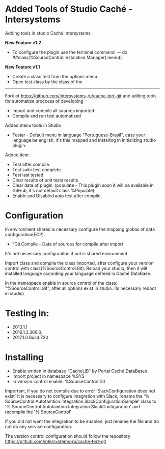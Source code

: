 # Added Tools of Studio Caché - Intersystems
Adding tools in studio Caché Intersystems

**New Feature v1.2**
- To configure the plugin use the terminal command:
-- do ##class(%SourceControl.Instalation.Manager).menu()

**New Feature v1.1**
- Create a class test from the options menu.
- Open test class by the class of the

-----

Fork of https://github.com/intersystems-ru/cache-tort-git and adding tools for automatize proccess of developing

- Import and compile all sources imported
- Compile and run test automatized

Added menu tools in Studio 
- Testar - Default menu in language "Portuguese-Brasil", case your language be english, it's this mapped and installing in initializing studio plugin.

Added item:
- Test after compile.
- Test suite test complete.
- Test last tested.
- Clear results of unit tests results.
- Clear data of plugin. (populate - This plugin soon it will be available in GitHub, it's not default class %Populate)
- Enable and Disabled auto test after compile.

# Configuration
In environment shared is necessary configure the mapping globas of data configuration(ECP).
- ^Git.Compile - Data of sources for compile after import

It's not necessary configuration if not is shared environment

Import class and compile the class imported, after configure your version control with class(%SourceControl.Git).
Reload your studio, then it will installed language according your language defined in Caché DataBase.

In the namespace enable in source control of the class: "%SourceControl.Git", after all options exist in studio.
(Is necessary reboot in studio)

# Testing in: 
- 2013.1.1
- 2016.1.3.306.0.
- 2017.1.0 Build 720

# Installing
- Enable written in database "CacheLIB" by Portal Caché DataBases
- Import project in namespace %SYS
- In version control enable: %SourceControl.Git

Important, if you do not compile due to error 'SlackConfiguration does not exist' 
It is necessary to configure integration with Slack, rename the 
'% SourceControl.Autotamtion.Integration.SlackConfigurationSample' class to 
'% SourceControl.Autotamtion.Integration.SlackConfiguration' and recompile the '% SourceControl'

If you did not want the integration to be enabled, just rename the file and do not do any service configuration.

The version control configuration should follow the repository: 
https://github.com/intersystems-ru/cache-tort-git 

